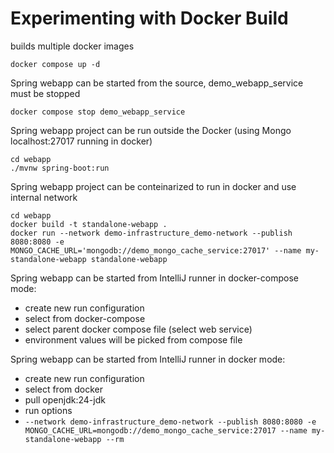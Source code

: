 Experimenting with Docker Build
====

builds multiple docker images
```shell
docker compose up -d
```

Spring webapp can be started from the source, demo_webapp_service must be stopped
```shell
docker compose stop demo_webapp_service
```

Spring webapp project can be run outside the Docker (using Mongo localhost:27017 running in docker)
```shell
cd webapp
./mvnw spring-boot:run
```

Spring webapp project can be conteinarized to run in docker and use internal network
```shell
cd webapp
docker build -t standalone-webapp .
docker run --network demo-infrastructure_demo-network --publish 8080:8080 -e MONGO_CACHE_URL='mongodb://demo_mongo_cache_service:27017' --name my-standalone-webapp standalone-webapp
```

Spring webapp can be started from IntelliJ runner in docker-compose mode:
* create new run configuration
* select from docker-compose
* select parent docker compose file (select web service)
* environment values will be picked from compose file

Spring webapp can be started from IntelliJ runner in docker mode:
* create new run configuration
* select from docker
* pull openjdk:24-jdk
* run options
* ```--network demo-infrastructure_demo-network --publish 8080:8080 -e MONGO_CACHE_URL=mongodb://demo_mongo_cache_service:27017 --name my-standalone-webapp --rm```